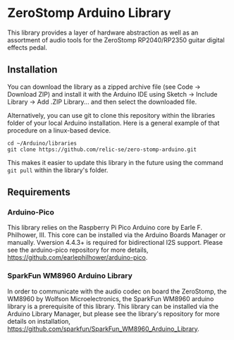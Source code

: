 # ZeroStomp Arduino Library
This library provides a layer of hardware abstraction as well as an assortment of audio tools for the ZeroStomp RP2040/RP2350 guitar digital effects pedal.

## Installation
You can download the library as a zipped archive file (see Code -> Download ZIP) and install it with the Arduino IDE using Sketch -> Include Library -> Add .ZIP Library... and then select the downloaded file.

Alternatively, you can use git to clone this repository within the libraries folder of your local Arduino installation. Here is a general example of that procedure on a linux-based device.

```
cd ~/Arduino/libraries
git clone https://github.com/relic-se/zero-stomp-arduino.git
```

This makes it easier to update this library in the future using the command `git pull` within the library's folder.

## Requirements

### Arduino-Pico

This library relies on the Raspberry Pi Pico Arduino core by Earle F. Philhower, III. This core can be installed via the Arduino Boards Manager or manually. Vwersion 4.4.3+ is required for bidirectional I2S support. Please see the arduino-pico repository for more details, https://github.com/earlephilhower/arduino-pico.

### SparkFun WM8960 Arduino Library

In order to communicate with the audio codec on board the ZeroStomp, the WM8960 by Wolfson Microelectronics, the SparkFun WM8960 arduino library is a prerequisite of this library. This library can be installed via the Arduino Library Manager, but please see the library's repository for more details on installation, https://github.com/sparkfun/SparkFun_WM8960_Arduino_Library.
